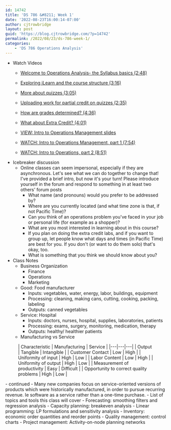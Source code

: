```yaml
---
id: 14742
title: 'DS 786 &#8211; Week 1'
date: '2022-08-23T16:00:14-07:00'
author: cjtrowbridge
layout: post
guid: 'https://blog.cjtrowbridge.com/?p=14742'
permalink: /2022/08/23/ds-786-week-1/
categories:
    - 'DS 786 Operations Analysis'
---
```


- Watch Videos
    - [Welcome to ](https://ilearn.sfsu.edu/ay2223/mod/url/view.php?id=24311)[Operations ](https://www.youtube.com/watch?v=9yopJDZLwKM)[Analysis- the Syllabus basics (2:48)](https://ilearn.sfsu.edu/ay2223/mod/url/view.php?id=24311)
    - [Exploring iLearn and the course structure (3:16)](https://www.youtube.com/watch?v=t-Z5Jrr-K1s)
    - [More about quizzes (3:05)](https://www.youtube.com/watch?v=S67h-cd4kaI)
    - <span style="font-family: var(--list--font-family); background-color: var(--global--color-background); color: var(--global--color-primary); font-size: var(--global--font-size-base);">[Uploading work for partial credit on quizzes (2:35)](https://www.youtube.com/watch?v=vOZzSllRjVA)</span>
    - [How are grades determined? (4:36)](https://www.youtube.com/watch?v=vOZzSllRjVA)
    
    
    - [What about Extra Credit? (4:01)](https://www.youtube.com/watch?v=IWdiz7g5j54)
    - [VIEW: Intro to Operations Management slides](https://blog.cjtrowbridge.com/wp-content/uploads/2022/08/Week%201%20-%20Intro-to-operations.pdf)
    - [WATCH: Intro to Operations Management, part 1 (7:54)](https://www.youtube.com/watch?v=cI5FUtKNyU8)
    - [WATCH: Intro to Operations, part 2 (8:51)](https://www.youtube.com/watch?v=WS0IrXekbyg&feature=youtu.be)
- Icebreaker discussion
    - Online classes can seem impersonal, especially if they are asynchronous. Let's see what we can do together to change that! I've provided a brief intro, but now it's your turn! Please introduce yourself in the forum and respond to something in at least two others' forum posts 
        - What name (and pronouns) would you prefer to be addressed by?
        - Where are you currently located (and what time zone is that, if not Pacific Time)?
        - Can you think of an operations problem you've faced in your job or personal life (for example as a shopper)?
        - What are you most interested in learning about in this course?
        - If you plan on doing the extra credit labs, and if you want to group up, let people know what days and times (in Pacific Time) are best for you. If you don't (or want to do them solo) that's okay, too.
        - What is something that you think we should know about you?
- Class Notes
    - Business Organization
        - Finance
        - Operations
        - Marketing
    - Good: Food manufacturer
        - Inputs: vegetables, water, energy, labor, buildings, equipment
        - Processing: cleaning, making cans, cutting, cooking, packing, labeling
        - Outputs: canned vegetables
    - Service: Hospital
        - Inputs: doctors, nurses, hospital, supplies, laboratories, patients
        - Processing: exams, surgery, monitoring, medication, therapy
        - Outputs: healthy/ healthier patients
    - Manufacturing vs Service

<figure class="wp-block-table">| Characteristic | Manufacturing | Service |
|---|---|---|
| Output | Tangible | Intangible |
| Customer Contact | Low | High |
| Uniformity of input | High | Low |
| Labor Content | Low | High |
| Uniformity of output | High | Low |
| Measurement of productivity | Easy | Difficult |
| Opportunity to correct quality problems | High | Low |

</figure>- continued
    - Many new companies focus on service-oriented versions of products which were historically manufactured, in order to pursue recurring revenue. Ie software as a service rather than a one-time purchase.
    - List of topics and tools this class will cover
        - Forecasting: smoothing filters and regression analysis
        - Capacity planning: breakeven analysis
        - Linear programming: LP formulations and sensitivity analysis
        - Inventory: economic order quantities and reorder points
        - Quality management: control charts
        - Project management: Activity-on-node planning networks